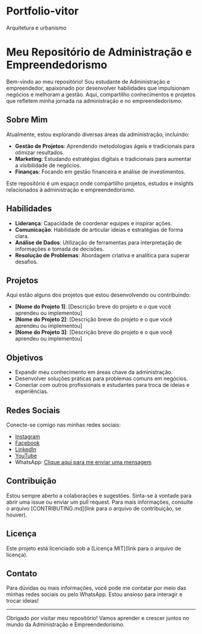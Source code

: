 # Portfolio-vitor
Arquitetura e urbanismo
# Meu Repositório de Administração e Empreendedorismo

Bem-vindo ao meu repositório! Sou estudante de Administração e empreendedor, apaixonado por desenvolver habilidades que impulsionam negócios e melhoram a gestão. Aqui, compartilho conhecimentos e projetos que refletem minha jornada na administração e no empreendedorismo.

## Sobre Mim

Atualmente, estou explorando diversas áreas da administração, incluindo:

- **Gestão de Projetos**: Aprendendo metodologias ágeis e tradicionais para otimizar resultados.
- **Marketing**: Estudando estratégias digitais e tradicionais para aumentar a visibilidade de negócios.
- **Finanças**: Focando em gestão financeira e análise de investimentos.

Este repositório é um espaço onde compartilho projetos, estudos e insights relacionados à administração e empreendedorismo.

## Habilidades

- **Liderança**: Capacidade de coordenar equipes e inspirar ações.
- **Comunicação**: Habilidade de articular ideias e estratégias de forma clara.
- **Análise de Dados**: Utilização de ferramentas para interpretação de informações e tomada de decisões.
- **Resolução de Problemas**: Abordagem criativa e analítica para superar desafios.

## Projetos

Aqui estão alguns dos projetos que estou desenvolvendo ou contribuindo:

- **[Nome do Projeto 1]**: [Descrição breve do projeto e o que você aprendeu ou implementou]
- **[Nome do Projeto 2]**: [Descrição breve do projeto e o que você aprendeu ou implementou]
- **[Nome do Projeto 3]**: [Descrição breve do projeto e o que você aprendeu ou implementou]

## Objetivos

- Expandir meu conhecimento em áreas chave da administração.
- Desenvolver soluções práticas para problemas comuns em negócios.
- Conectar com outros profissionais e estudantes para troca de ideias e experiências.

## Redes Sociais

Conecte-se comigo nas minhas redes sociais:

- [Instagram](https://www.instagram.com/seu_usuario)
- [Facebook](https://www.facebook.com/seu_usuario)
- [LinkedIn](https://www.linkedin.com/in/seu_usuario)
- [YouTube](https://www.youtube.com/c/seu_usuario)
- WhatsApp: [Clique aqui para me enviar uma mensagem](https://wa.me/seu_numero)

## Contribuição

Estou sempre aberto a colaborações e sugestões. Sinta-se à vontade para abrir uma issue ou enviar um pull request. Para mais informações, consulte o arquivo [CONTRIBUTING.md](link para o arquivo de contribuição, se houver).

## Licença

Este projeto está licenciado sob a [Licença MIT](link para o arquivo de licença).

## Contato

Para dúvidas ou mais informações, você pode me contatar por meio das minhas redes sociais ou pelo WhatsApp. Estou ansioso para interagir e trocar ideias!

---

Obrigado por visitar meu repositório! Vamos aprender e crescer juntos no mundo da Administração e Empreendedorismo.
